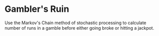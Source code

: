 # Gambler's Ruin
Use the Markov's Chain method of stochastic processing to calculate number of runs in a gamble before either going broke or hitting a jackpot.
